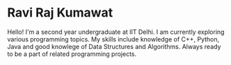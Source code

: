 # Ravi Raj Kumawat
Hello! I'm a second year undergraduate at IIT Delhi. I am currently exploring various programming topics.
My skills include knowledge of C++, Python, Java and good knowlege of Data Structures and Algorithms.
Always ready to be a part of related programming projects.
